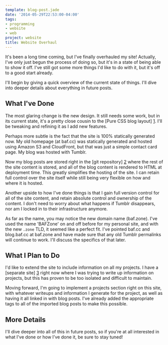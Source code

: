 ```yaml
---
template: blog-post.jade
date: '2014-05-29T22:53:00-04:00'
tags:
- programming
- website
- web
project: website
title: Website Overhaul
---
```

It's been a long time coming, but I've finally overhauled my site! Actually,
I've only just begun the process of doing so, but it's in a state of being able
to show it off. I've still got some more things I'd like to do with it, but it's
off to a good start already.

I'll begin by giving a quick overview of the current state of things. I'll dive
into deeper details about everything in future posts.

## What I've Done

The most glaring change is the new design. It still needs some work, but in its
current state, it's a pretty close cousin to the [Pure CSS blog layout] [1].
I'll be tweaking and refining it as I add new features.

  [1]: http://purecss.io/layouts/blog/

Perhaps more subtle is the fact that the site is 100% statically generated now.
My old homepage (at baf.cc) was statically generated and hosted using Amazon S3
and CloudFront, but that was just a simple contact card page. My blog was hosted
with Tumblr.

Now my blog posts are stored right in the [git repository] [2] where the rest of
the site content is stored, and all of the blog content is rendered to HTML at
deployment time. This greatly simplifies the hosting of the site. I can retain
full control over the site itself while still being very flexible on how and
where it is hosted.

  [2]: https://github.com/baffles/baf.zone

Another upside to how I've done things is that I gain full version control for
all of the site content, and retain absolute control and ownership of the
content. I don't need to worry about what happens if Tumblr disappears, nor am I
locked in to their infrastructure anymore.

As far as the name, you may notice the new domain name (baf.zone). I've used the
name 'BAFZone' on and off before for my personal site, and with the new `.zone`
TLD, it seemed like a perfect fit. I've pointed baf.cc and blog.baf.cc at
baf.zone and have made sure that any old Tumblr permalinks will continue to
work. I'll discuss the specifics of that later.

## What I Plan to Do

I'd like to extend the site to include information on all my projects. I have a
[separate site] [3] right now where I was trying to write up information on
projects, but this has proven to be too isolated and difficult to maintain.

  [3]: http://projects.baf.cc/

Moving forward, I'm going to implement a projects section right on this site,
with whatever writeups and information I generate for the project, as well as
having it all linked in with blog posts. I've already added the appropriate tags
to all of the imported blog posts to make this possible.

## More Details

I'll dive deeper into all of this in future posts, so if you're at all
interested in what I've done or how I've done it, be sure to stay tuned!